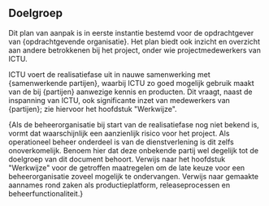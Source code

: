## Doelgroep

Dit plan van aanpak is in eerste instantie bestemd voor de opdrachtgever van {opdrachtgevende organisatie}. Het plan biedt ook inzicht en overzicht aan andere betrokkenen bij het project, onder wie projectmedewerkers van ICTU.

ICTU voert de realisatiefase uit in nauwe samenwerking met {samenwerkende partijen}, waarbij ICTU zo goed mogelijk gebruik maakt van de bij {partijen} aanwezige kennis en producten. Dit vraagt, naast de inspanning van ICTU, ook significante inzet van medewerkers van {partijen}; zie hiervoor het hoofdstuk "Werkwijze".

{Als de beheerorganisatie bij start van de realisatiefase nog niet bekend is, vormt dat waarschijnlijk een aanzienlijk risico voor het project. Als operationeel beheer onderdeel is van de dienstverlening is dit zelfs onoverkomelijk. Benoem hier dat deze onbekende partij wel degelijk tot de doelgroep van dit document behoort. Verwijs naar het hoofdstuk "Werkwijze" voor de getroffen maatregelen om de late keuze voor een beheerorganisatie zoveel mogelijk te ondervangen. Verwijs naar gemaakte aannames rond zaken als productieplatform, releaseprocessen en beheerfunctionaliteit.}
